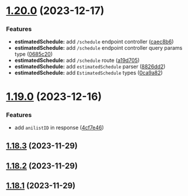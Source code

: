 # [1.20.0](https://github.com/ghoshRitesh12/aniwatch-api/compare/v1.19.0...v1.20.0) (2023-12-17)


### Features

* **estimatedSchedule:** add `/schedule` endpoint controller ([caec8b6](https://github.com/ghoshRitesh12/aniwatch-api/commit/caec8b684d0afb5fb97ea6fd5a03e8001e2db648))
* **estimatedSchedule:** add `/schedule` endpoint controller query params type ([0685c20](https://github.com/ghoshRitesh12/aniwatch-api/commit/0685c200dd0ccd3de9ed88996b1e55f0e7ce4bf7))
* **estimatedSchedule:** add `/schedule` route ([a19d705](https://github.com/ghoshRitesh12/aniwatch-api/commit/a19d705c909827566d91841360aa472bdfbf6e82))
* **estimatedSchedule:** add `estimatedSchedule` parser ([8826dd2](https://github.com/ghoshRitesh12/aniwatch-api/commit/8826dd276fe4a5ccab2b074d77191b81b265e528))
* **estimatedSchedule:** add `EstimatedSchedule` types ([0ca9a82](https://github.com/ghoshRitesh12/aniwatch-api/commit/0ca9a82a2bd5b769e252424a78a08a17a62e9854))



# [1.19.0](https://github.com/ghoshRitesh12/aniwatch-api/compare/v1.18.3...v1.19.0) (2023-12-16)


### Features

* add `anilistID` in response ([4cf7e46](https://github.com/ghoshRitesh12/aniwatch-api/commit/4cf7e460cfc5449fdeea29634fa24c4709473178))



## [1.18.3](https://github.com/ghoshRitesh12/aniwatch-api/compare/v1.18.2...v1.18.3) (2023-11-29)



## [1.18.2](https://github.com/ghoshRitesh12/aniwatch-api/compare/v1.18.1...v1.18.2) (2023-11-29)



## [1.18.1](https://github.com/ghoshRitesh12/aniwatch-api/compare/v1.18.0...v1.18.1) (2023-11-29)



